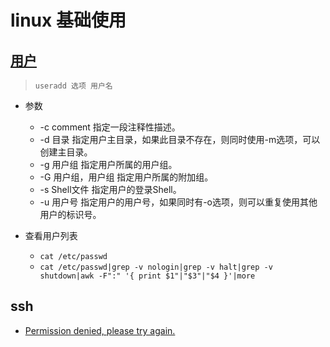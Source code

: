 # linux 基础使用

## [用户](https://www.runoob.com/linux/linux-user-manage.html)

> `useradd 选项 用户名`

+ 参数
  - -c comment 指定一段注释性描述。
  - -d 目录 指定用户主目录，如果此目录不存在，则同时使用-m选项，可以创建主目录。
  - -g 用户组 指定用户所属的用户组。
  - -G 用户组，用户组 指定用户所属的附加组。
  - -s Shell文件 指定用户的登录Shell。
  - -u 用户号 指定用户的用户号，如果同时有-o选项，则可以重复使用其他用户的标识号。


+ 查看用户列表
  - `cat /etc/passwd`
  - `cat /etc/passwd|grep -v nologin|grep -v halt|grep -v shutdown|awk -F":" '{ print $1"|"$3"|"$4 }'|more`

## ssh

+ [Permission denied, please try again.](https://blog.csdn.net/u010853261/article/details/54811554)

